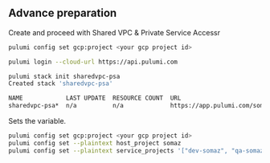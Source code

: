 ## Advance preparation
Create and proceed with Shared VPC & Private Service Accessr

```bash
pulumi config set gcp:project <your gcp project id>

pulumi login --cloud-url https://api.pulumi.com

pulumi stack init sharedvpc-psa
Created stack 'sharedvpc-psa'

NAME            LAST UPDATE  RESOURCE COUNT  URL
sharedvpc-psa*  n/a          n/a             https://app.pulumi.com/somaz94/shared-vpc/sharedvpc-psa

```

Sets the variable.
```bash
pulumi config set gcp:project <your gcp project id>
pulumi config set --plaintext host_project somaz
pulumi config set --plaintext service_projects '["dev-somaz", "qa-somaz"]'
```


